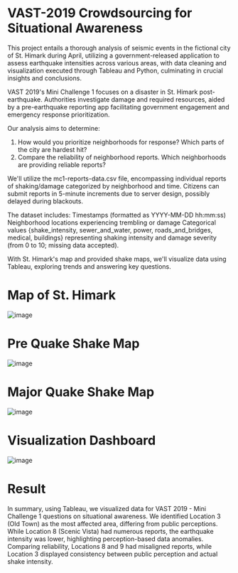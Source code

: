 # VAST-2019 Crowdsourcing for Situational Awareness
This project entails a thorough analysis of seismic events in the fictional city of St. Himark during April, utilizing a government-released application to assess earthquake intensities across various areas, with data cleaning and visualization executed through Tableau and Python, culminating in crucial insights and conclusions.

VAST 2019's Mini Challenge 1 focuses on a disaster in St. Himark post-earthquake. Authorities investigate damage and required resources, aided by a pre-earthquake reporting app facilitating government engagement and emergency response prioritization.

Our analysis aims to determine:
1. How would you prioritize neighborhoods for response? Which parts of the city are hardest hit? 
2. Compare the reliability of neighborhood reports. Which neighborhoods are providing reliable reports? 

We'll utilize the mc1-reports-data.csv file, encompassing individual reports of shaking/damage categorized by neighborhood and time. Citizens can submit reports in 5-minute increments due to server design, possibly delayed during blackouts.

The dataset includes:
Timestamps (formatted as YYYY-MM-DD hh:mm:ss)
Neighborhood locations experiencing trembling or damage
Categorical values {shake_intensity, sewer_and_water, power, roads_and_bridges, medical, buildings} representing shaking intensity and damage severity (from 0 to 10; missing data accepted).

With St. Himark's map and provided shake maps, we'll visualize data using Tableau, exploring trends and answering key questions.
# Map of St. Himark
![image](https://github.com/gulnaazshaikh149/VAST-2019/assets/88612483/201d4197-e171-4dc0-9dec-d440c525147e)
# Pre Quake Shake Map
![image](https://github.com/gulnaazshaikh149/VAST-2019/assets/88612483/4a7ef9cd-ce50-4daf-ad19-5b3d6eb599ac)
# Major Quake Shake Map
![image](https://github.com/gulnaazshaikh149/VAST-2019/assets/88612483/b841a7ec-99d3-4263-a548-103f2b08d10c)
# Visualization Dashboard
![image](https://github.com/gulnaazshaikh149/VAST-2019/assets/88612483/9057a7f8-f4a0-4fc9-8b00-07cf617542a8)
# Result
In summary, using Tableau, we visualized data for VAST 2019 - Mini Challenge 1 questions on situational awareness. We identified Location 3 (Old Town) as the most affected area, differing from public perceptions. While Location 8 (Scenic Vista) had numerous reports, the earthquake intensity was lower, highlighting perception-based data anomalies. Comparing reliability, Locations 8 and 9 had misaligned reports, while Location 3 displayed consistency between public perception and actual shake intensity.
